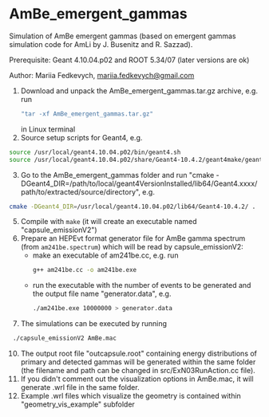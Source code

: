# AmBe_emergent_gammas

Simulation of AmBe emergent gammas (based on emergent gammas simulation code for AmLi by J. Busenitz and R. Sazzad). 

Prerequisite: Geant 4.10.04.p02 and ROOT 5.34/07 (later versions are ok)

Author: Mariia Fedkevych, mariia.fedkevych@gmail.com

1. Download and unpack the AmBe_emergent_gammas.tar.gz archive, e.g. run
   ```bash
   "tar -xf AmBe_emergent_gammas.tar.gz"
   ```
   in Linux terminal
4. Source setup scripts for Geant4, e.g.
   
```bash
source /usr/local/geant4.10.04.p02/bin/geant4.sh
source /usr/local/geant4.10.04.p02/share/Geant4-10.4.2/geant4make/geant4make.sh
```
3. Go to the AmBe_emergent_gammas folder and run "cmake -DGeant4_DIR=/path/to/local/geant4VersionInstalled/lib64/Geant4.xxxx/ path/to/extracted/source/directory", e.g.

```bash
cmake -DGeant4_DIR=/usr/local/geant4.10.04.p02/lib64/Geant4-10.4.2/ .
```

5. Compile with `make` (it will create an executable named "capsule_emissionV2")
6. Prepare an HEPEvt format generator file for AmBe gamma spectrum (from `am241be.spectrum`) which will be read by capsule_emissionV2: 
    - make an executable of am241be.cc, e.g. run
      ```bash
      g++ am241be.cc -o am241be.exe
      ```
    - run the executable with the number of events to be generated and the output file name "generator.data", e.g.
      ```bash
      ./am241be.exe 10000000 > generator.data
      ```
7. The simulations can be executed by running
  ```bash
   ./capsule_emissionV2 AmBe.mac
   ```
10. The output root file "outcapsule.root" containing energy distributions of primary and detected gammas will be generated within the same folder (the filename and path can be changed in src/ExN03RunAction.cc file). 
11. If you didn't comment out the visualization options in AmBe.mac, it will generate .wrl file in the same folder. 
12. Example .wrl files which visualize the geometry is contained within "geometry_vis_example" subfolder
